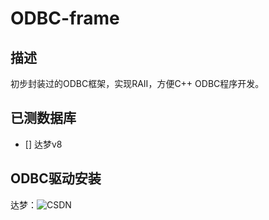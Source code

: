 # ODBC-frame

## 描述

初步封装过的ODBC框架，实现RAII，方便C++ ODBC程序开发。

## 已测数据库

- [] 达梦v8

## ODBC驱动安装

达梦：![CSDN](https://blog.csdn.net/cn_lyt/article/details/121418359)
